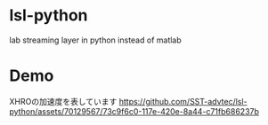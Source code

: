 # lsl-python
lab streaming layer in python instead of matlab


# Demo
XHROの加速度を表しています
https://github.com/SST-advtec/lsl-python/assets/70129567/73c9f6c0-117e-420e-8a44-c71fb686237b



